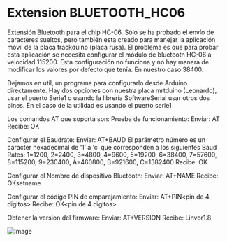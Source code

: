 # Extension BLUETOOTH_HC06
Extensión Bluetooth para el chip HC-06. Sólo se ha probado el envío de caracteres sueltos, pero también esta creado para manejar la aplicación móvil de la placa 
trackduino (placa rusa). El problema es que para probar esta aplicación se necesita configurar el módulo de bluetooth HC-06 a velocidad 115200. Esta configuración 
no funciona y no hay manera de modificar los valores por defecto que tenía. En nuestro caso 38400.

Dejamos en util, un programa para configurarlo desde Arduino directamente. Hay dos opciones con nuestra placa mrtduino (Leonardo), usar el puerto Serie1 o 
usando la librería SoftwareSerial usar otros dos pines. En el caso de la utilidad es usando el puerto serie1

Los comandos AT que soporta son:
Prueba de funcionamiento:
Envíar: AT
Recibe: OK

Configurar el Baudrate:
Envíar: AT+BAUD<Numero>
El parámetro número es un caracter hexadecimal de ‘1’ a ‘c’ que corresponden a los siguientes Baud Rates: 1=1200, 2=2400, 3=4800, 4=9600, 5=19200, 6=38400, 7=57600, 8=115200, 9=230400, A=460800, B=921600, C=1382400
Recibe: OK<baudrate>

Configurar el Nombre de dispositivo Bluetooth:
Envíar: AT+NAME<Nombre>
Recibe: OKsetname

Configurar el código PIN de emparejamiento:
Envíar: AT+PIN<pin de 4 digitos>
Recibe: OK<pin de 4 digitos>

Obtener la version del firmware:
Enviar: AT+VERSION
Recibe: Linvor1.8

![image](https://user-images.githubusercontent.com/28557392/27766040-734795c2-5ec3-11e7-902e-6b960cb07821.png)




